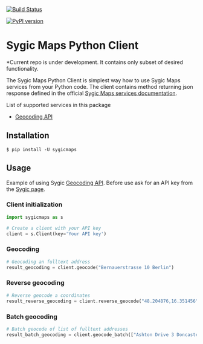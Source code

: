 [![Build Status](https://travis-ci.org/Sygic/sygic-maps-services-python.svg?branch=master)](https://travis-ci.org/Sygic/sygic-maps-services-python)

[![PyPI version](https://badge.fury.io/py/sygicmaps.svg)](https://badge.fury.io/py/sygicmaps)

# Sygic Maps Python Client

*Current repo is under development. It contains only subset of desired functionality.

The Sygic Maps Python Client is simplest way how to use Sygic Maps services from your Python code. The client contains method returning json response defined in the official [Sygic Maps services documentation](https://www.sygic.com/developers/maps-api-services/introduction).   

List of supported services in this package

- [Geocoding API](https://www.sygic.com/developers/maps-api-services/geolocation-and-search-api)

## Installation

    $ pip install -U sygicmaps
    
## Usage

Example of using Sygic [Geocoding API](https://www.sygic.com/developers/maps-api-services/geolocation-and-search-api). Before use ask for an API key from the [Sygic page](http://www.sygic.com/business/request-sygic-maps-trial-api-key).

### Client initialization

```python
import sygicmaps as s 

# Create a client with your API key 
client = s.Client(key='Your API key')

```
### Geocoding

```python
# Geocoding an fulltext address
result_geocoding = client.geocode("Bernauerstrasse 10 Berlin")

````

### Reverse geocoding

```python
# Reverse geocode a coordinates
result_reverse_geocoding = client.reverse_geocode("48.204876,16.351456")
```

### Batch geocoding
```python
# Batch geocode of list of fulltext addresses
result_batch_geocoding = client.geocode_batch(["Ashton Drive 3 Doncaster", "Rustoord 38 Beesel", "Via Stilicone 36 Milano"])
```

